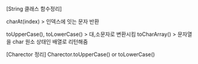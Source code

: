 [String 클래스 함수정리]

charAt(index) > 인덱스에 잇는 문자 반환

toUpperCase(), toLowerCase() > 대,소문자로 변환시킴
toCharArray() > 문자열을 char 원소 상태인 배열로 리턴해줌

[Charector 정리]
Charector.toUpperCase() or toLowerCase() 
